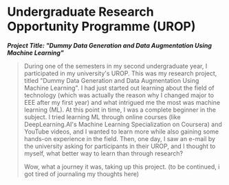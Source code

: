 # Undergraduate Research Opportunity Programme (UROP)
***Project Title: "Dummy Data Generation and Data Augmentation Using Machine Learning"***

>During one of the semesters in my second undergraduate year, I participated in my university's UROP. This was my research project, titled "Dummy Data Generation and Data Augmentation Using Machine Learning". I had just started out learning about the field of technology (which was actually the reason why I changed major to EEE after my first year) and what intrigued me the most was machine learning (ML). At this point in time, I was a complete beginner in the subject. I tried learning ML through online courses (like DeepLearning.AI's Machine Learning Specialization on Coursera) and YouTube videos, and I wanted to learn more while also gaining some hands-on experience in the field. Then, one day, I saw an e-mail by the university asking for participants in their UROP, and I thought to myself, what better way to learn than through research?
>
>Wow, what a journey it was, taking up this project. (to be continued, i got tired of journaling my thoughts here)
